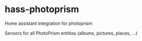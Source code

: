 # hass-photoprism
Home assistant integration for photoprism

Sensors for all PhotoPrism entities (albums, pictures, places, ...) 
